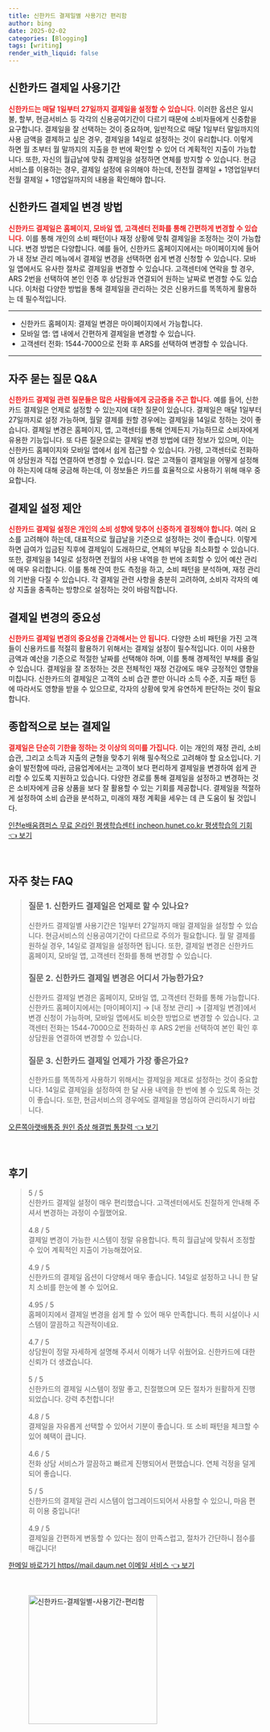 ```yaml
---
title: 신한카드 결제일별 사용기간 편리함
author: bing
date: 2025-02-02
categories: [Blogging]
tags: [writing]
render_with_liquid: false
---
```



<h2 id='신한카드_결제일_사용기간'>신한카드 결제일 사용기간</h2>

<p><b><span style="color: #ee2323;">신한카드는 매달 1일부터 27일까지 결제일을 설정할 수 있습니다.</span></b> 이러한 옵션은 일시불, 할부, 현금서비스 등 각각의 신용공여기간이 다르기 때문에 소비자들에게 신중함을 요구합니다. 결제일을 잘 선택하는 것이 중요하며, 일반적으로 매달 1일부터 말일까지의 사용 금액을 결제하고 싶은 경우, 결제일을 14일로 설정하는 것이 유리합니다. 이렇게 하면 월 초부터 월 말까지의 지출을 한 번에 확인할 수 있어 더 계획적인 지출이 가능합니다. 또한, 자신의 월급날에 맞춰 결제일을 설정하면 연체를 방지할 수 있습니다. 현금서비스를 이용하는 경우, 결제일 설정에 유의해야 하는데, 전전월 결제일 + 1영업일부터 전월 결제일 + 1영업일까지의 내용을 확인해야 합니다.</p>

<h2 id='신한카드_결제일_변경방법'>신한카드 결제일 변경 방법</h2>

<p><b><span style="color: #ee2323;">신한카드 결제일은 홈페이지, 모바일 앱, 고객센터 전화를 통해 간편하게 변경할 수 있습니다.</span></b> 이를 통해 개인의 소비 패턴이나 재정 상황에 맞춰 결제일을 조정하는 것이 가능합니다. 변경 방법은 다양합니다. 예를 들어, 신한카드 홈페이지에서는 마이페이지에 들어가 내 정보 관리 메뉴에서 결제일 변경을 선택하면 쉽게 변경 신청할 수 있습니다. 모바일 앱에서도 유사한 절차로 결제일을 변경할 수 있습니다. 고객센터에 연락을 할 경우, ARS 2번을 선택하여 본인 인증 후 상담원과 연결되어 원하는 날짜로 변경할 수도 있습니다. 이처럼 다양한 방법을 통해 결제일을 관리하는 것은 신용카드를 똑똑하게 활용하는 데 필수적입니다.</p>

<hr />

<ul>
    <li>신한카드 홈페이지: 결제일 변경은 마이페이지에서 가능합니다.</li>
    <li>모바일 앱: 앱 내에서 간편하게 결제일을 변경할 수 있습니다.</li>
    <li>고객센터 전화: 1544-7000으로 전화 후 ARS를 선택하여 변경할 수 있습니다.</li>
</ul>

<hr />

<h2 id='자주묻는질문_QA'>자주 묻는 질문 Q&A</h2>

<p><b><span style="color: #ee2323;">신한카드 결제일 관련 질문들은 많은 사람들에게 궁금증을 주곤 합니다.</span></b> 예를 들어, 신한카드 결제일은 언제로 설정할 수 있는지에 대한 질문이 있습니다. 결제일은 매달 1일부터 27일까지로 설정 가능하며, 월말 결제를 원할 경우에는 결제일을 14일로 정하는 것이 좋습니다. 결제일 변경은 홈페이지, 앱, 고객센터를 통해 언제든지 가능하므로 소비자에게 유용한 기능입니다. 또 다른 질문으로는 결제일 변경 방법에 대한 정보가 있으며, 이는 신한카드 홈페이지와 모바일 앱에서 쉽게 접근할 수 있습니다. 가령, 고객센터로 전화하여 상담원과 직접 연결하여 변경할 수 있습니다. 많은 고객들이 결제일을 어떻게 설정해야 하는지에 대해 궁금해 하는데, 이 정보들은 카드를 효율적으로 사용하기 위해 매우 중요합니다.</p>

<h2 id='결제일_제안'>결제일 설정 제안</h2>

<p><b><span style="color: #ee2323;">신한카드 결제일 설정은 개인의 소비 성향에 맞추어 신중하게 결정해야 합니다.</span></b> 여러 요소를 고려해야 하는데, 대표적으로 월급날을 기준으로 설정하는 것이 좋습니다. 이렇게 하면 급여가 입금된 직후에 결제일이 도래하므로, 연체의 부담을 최소화할 수 있습니다. 또한, 결제일을 14일로 설정하면 전월의 사용 내역을 한 번에 조회할 수 있어 예산 관리에 매우 유리합니다. 이를 통해 잔여 한도 측정을 하고, 소비 패턴을 분석하며, 재정 관리의 기반을 다질 수 있습니다. 각 결제일 관련 사항을 충분히 고려하여, 소비자 각자의 예상 지출을 충족하는 방향으로 설정하는 것이 바람직합니다.</p>

<h2 id='결제일_변경_중요성'>결제일 변경의 중요성</h2>

<p><b><span style="color: #ee2323;">신한카드 결제일 변경의 중요성을 간과해서는 안 됩니다.</span></b> 다양한 소비 패턴을 가진 고객들이 신용카드를 적절히 활용하기 위해서는 결제일 설정이 필수적입니다. 이미 사용한 금액과 예산을 기준으로 적절한 날짜를 선택해야 하며, 이를 통해 경제적인 부채를 줄일 수 있습니다. 결제일을 잘 조정하는 것은 전체적인 재정 건강에도 매우 긍정적인 영향을 미칩니다. 신한카드의 결제일은 고객의 소비 습관 뿐만 아니라 소득 수준, 지출 패턴 등에 따라서도 영향을 받을 수 있으므로, 각자의 상황에 맞게 유연하게 판단하는 것이 필요합니다.</p>

<h2 id='종합적으로_보는_결제일'>종합적으로 보는 결제일</h2>

<p><b><span style="color: #ee2323;">결제일은 단순히 기한을 정하는 것 이상의 의미를 가집니다.</span></b> 이는 개인의 재정 관리, 소비 습관, 그리고 소득과 지출의 균형을 맞추기 위해 필수적으로 고려해야 할 요소입니다. 기술이 발전함에 따라, 금융업계에서는 고객이 보다 편리하게 결제일을 변경하여 쉽게 관리할 수 있도록 지원하고 있습니다. 다양한 경로를 통해 결제일을 설정하고 변경하는 것은 소비자에게 금융 상품을 보다 잘 활용할 수 있는 기회를 제공합니다. 결제일을 적절하게 설정하여 소비 습관을 분석하고, 미래의 재정 계획을 세우는 데 큰 도움이 될 것입니다.</p>


<p><a class="click-button" title="인천e배움캠퍼스 무료 온라인 평생학습센터 incheon.hunet.co.kr 평생학습의 기회" href="https://afficreate.github.io/posts/%EC%9D%B8%EC%B2%9Ce%EB%B0%B0%EC%9B%80%EC%BA%A0%ED%8D%BC%EC%8A%A4-%EB%AC%B4%EB%A3%8C-%EC%98%A8%EB%9D%BC%EC%9D%B8-%ED%8F%89%EC%83%9D%ED%95%99%EC%8A%B5%EC%84%BC%ED%84%B0-incheon.hunet.co.kr-%ED%8F%89%EC%83%9D%ED%95%99%EC%8A%B5%EC%9D%98-%EA%B8%B0%ED%9A%8C/" rel="dofollow">인천e배움캠퍼스 무료 온라인 평생학습센터 incheon.hunet.co.kr 평생학습의 기회 👈 보기</a></p><br>
<h2 id='자주_찾는_FAQ'>자주 찾는 FAQ</h2>
<div itemscope="" itemtype="https://schema.org/FAQPage"> 
<blockquote> 
<div itemscope="" itemprop="mainEntity" itemtype="https://schema.org/Question"> 
<h3 itemprop="name">질문 1. 신한카드 결제일은 언제로 할 수 있나요?</h3> 
<div itemscope="" itemprop="acceptedAnswer" itemtype="https://schema.org/Answer"> 
<span itemprop="text"> 
<p>신한카드 결제일별 사용기간은 1일부터 27일까지 매일 결제일을 설정할 수 있습니다. 현금서비스의 신용공여기간이 다르므로 주의가 필요합니다. 월 말 결제를 원하실 경우, 14일로 결제일을 설정하면 됩니다. 또한, 결제일 변경은 신한카드 홈페이지, 모바일 앱, 고객센터 전화를 통해 변경할 수 있습니다.</p> 
</span> 
</div> 
</div> 

<div itemscope="" itemprop="mainEntity" itemtype="https://schema.org/Question"> 
<h3 itemprop="name">질문 2. 신한카드 결제일 변경은 어디서 가능한가요?</h3> 
<div itemscope="" itemprop="acceptedAnswer" itemtype="https://schema.org/Answer"> 
<span itemprop="text"> 
<p>신한카드 결제일 변경은 홈페이지, 모바일 앱, 고객센터 전화를 통해 가능합니다. 신한카드 홈페이지에서는 [마이페이지] → [내 정보 관리] → [결제일 변경]에서 변경 신청이 가능하며, 모바일 앱에서도 비슷한 방법으로 변경할 수 있습니다. 고객센터 전화는 1544-7000으로 전화하신 후 ARS 2번을 선택하여 본인 확인 후 상담원을 연결하여 변경할 수 있습니다.</p> 
</span> 
</div> 
</div> 

<div itemscope="" itemprop="mainEntity" itemtype="https://schema.org/Question"> 
<h3 itemprop="name">질문 3. 신한카드 결제일 언제가 가장 좋은가요?</h3> 
<div itemscope="" itemprop="acceptedAnswer" itemtype="https://schema.org/Answer"> 
<span itemprop="text"> 
<p>신한카드를 똑똑하게 사용하기 위해서는 결제일을 제대로 설정하는 것이 중요합니다. 14일로 결제일을 설정하여 한 달 사용 내역을 한 번에 볼 수 있도록 하는 것이 좋습니다. 또한, 현금서비스의 경우에도 결제일을 명심하여 관리하시기 바랍니다.</p> 
</span> 
</div> 
</div> 
</blockquote> 
</div>
<p><a class="click-button" title="오른쪽아랫배통증 원인 증상 해결법 통찰력" href="https://afficreate.github.io/posts/%EC%98%A4%EB%A5%B8%EC%AA%BD%EC%95%84%EB%9E%AB%EB%B0%B0%ED%86%B5%EC%A6%9D-%EC%9B%90%EC%9D%B8-%EC%A6%9D%EC%83%81-%ED%95%B4%EA%B2%B0%EB%B2%95-%ED%86%B5%EC%B0%B0%EB%A0%A5/" rel="dofollow">오른쪽아랫배통증 원인 증상 해결법 통찰력 👈 보기</a></p><br>
<h2 id='후기'>후기</h2>
<div itemscope itemtype="https://schema.org/Product">
  <blockquote>
  <div itemprop="review" itemscope itemtype="https://schema.org/Review">
      <div itemprop="reviewRating" itemscope itemtype="https://schema.org/Rating"> <span itemprop="ratingValue">5</span> / <span itemprop="bestRating">5</span> </div>
      <span itemprop="reviewBody">신한카드 결제일 설정이 매우 편리했습니다. 고객센터에서도 친절하게 안내해 주셔서 변경하는 과정이 수월했어요. </span>
  </div>
  <br>
  <div itemprop="review" itemscope itemtype="https://schema.org/Review">
      <div itemprop="reviewRating" itemscope itemtype="https://schema.org/Rating"> <span itemprop="ratingValue">4.8</span> / <span itemprop="bestRating">5</span> </div>
      <span itemprop="reviewBody">결제일 변경이 가능한 시스템이 정말 유용합니다. 특히 월급날에 맞춰서 조정할 수 있어 계획적인 지출이 가능해졌어요. </span>
  </div>
  <br>
  <div itemprop="review" itemscope itemtype="https://schema.org/Review">
      <div itemprop="reviewRating" itemscope itemtype="https://schema.org/Rating"> <span itemprop="ratingValue">4.9</span> / <span itemprop="bestRating">5</span> </div>
      <span itemprop="reviewBody">신한카드의 결제일 옵션이 다양해서 매우 좋습니다. 14일로 설정하고 나니 한 달치 소비를 한눈에 볼 수 있어요. </span>
  </div>
  <br>
  <div itemprop="review" itemscope itemtype="https://schema.org/Review">
      <div itemprop="reviewRating" itemscope itemtype="https://schema.org/Rating"> <span itemprop="ratingValue">4.95</span> / <span itemprop="bestRating">5</span> </div>
      <span itemprop="reviewBody">홈페이지에서 결제일 변경을 쉽게 할 수 있어 매우 만족합니다. 특히 시설이나 시스템이 깔끔하고 직관적이네요. </span>
  </div>
  <br>
  <div itemprop="review" itemscope itemtype="https://schema.org/Review">
      <div itemprop="reviewRating" itemscope itemtype="https://schema.org/Rating"> <span itemprop="ratingValue">4.7</span> / <span itemprop="bestRating">5</span> </div>
      <span itemprop="reviewBody">상담원이 정말 자세하게 설명해 주셔서 이해가 너무 쉬웠어요. 신한카드에 대한 신뢰가 더 생겼습니다. </span>
  </div>
  <br>
  <div itemprop="review" itemscope itemtype="https://schema.org/Review">
      <div itemprop="reviewRating" itemscope itemtype="https://schema.org/Rating"> <span itemprop="ratingValue">5</span> / <span itemprop="bestRating">5</span> </div>
      <span itemprop="reviewBody">신한카드의 결제일 시스템이 정말 좋고, 친절했으며 모든 절차가 원활하게 진행되었습니다. 강력 추천합니다! </span>
  </div>
  <br>
  <div itemprop="review" itemscope itemtype="https://schema.org/Review">
      <div itemprop="reviewRating" itemscope itemtype="https://schema.org/Rating"> <span itemprop="ratingValue">4.8</span> / <span itemprop="bestRating">5</span> </div>
      <span itemprop="reviewBody">결제일을 자유롭게 선택할 수 있어서 기분이 좋습니다. 또 소비 패턴을 체크할 수 있어 혜택이 큽니다. </span>
  </div>
  <br>
  <div itemprop="review" itemscope itemtype="https://schema.org/Review">
      <div itemprop="reviewRating" itemscope itemtype="https://schema.org/Rating"> <span itemprop="ratingValue">4.6</span> / <span itemprop="bestRating">5</span> </div>
      <span itemprop="reviewBody">전화 상담 서비스가 깔끔하고 빠르게 진행되어서 편했습니다. 연체 걱정을 덜게 되어 좋습니다.</span>
  </div>
  <br>
  <div itemprop="review" itemscope itemtype="https://schema.org/Review">
      <div itemprop="reviewRating" itemscope itemtype="https://schema.org/Rating"> <span itemprop="ratingValue">5</span> / <span itemprop="bestRating">5</span> </div>
      <span itemprop="reviewBody">신한카드의 결제일 관리 시스템이 업그레이드되어서 사용할 수 있으니, 마음 편히 이용 중입니다!</span>
  </div>
  <br>
  <div itemprop="review" itemscope itemtype="https://schema.org/Review">
      <div itemprop="reviewRating" itemscope itemtype="https://schema.org/Rating"> <span itemprop="ratingValue">4.9</span> / <span itemprop="bestRating">5</span> </div>
      <span itemprop="reviewBody">결제일을 간편하게 변동할 수 있다는 점이 만족스럽고, 절차가 간단하니 점수를 매깁니다!</span>
  </div>
  </blockquote>
</div>
<p><a class="click-button" title="한메일 바로가기 https//mail.daum.net 이메일 서비스" href="https://afficreate.github.io/posts/%ED%95%9C%EB%A9%94%EC%9D%BC-%EB%B0%94%EB%A1%9C%EA%B0%80%EA%B8%B0-httpsmail.daum.net-%EC%9D%B4%EB%A9%94%EC%9D%BC-%EC%84%9C%EB%B9%84%EC%8A%A4/" rel="dofollow">한메일 바로가기 https//mail.daum.net 이메일 서비스 👈 보기</a></p><br>
<figure class="image"><img src="https://afficreate.github.io/assets/img/thumbnail/신한카드-결제일별-사용기간-편리함.webp" alt="신한카드-결제일별-사용기간-편리함" width="256" height="256"></figure>